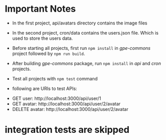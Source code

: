 # Important Notes # 
- In the first project, api/avatars directory contains the image files
- In the second project, cron/data contains the users.json file. Which is used to store the users data.
- Before starting all projects, first run `npm install` in *gpe-commons* project followed by `npm run build`.
- After building *gpe-commons* package, run `npm install` in *api* and *cron* projects.

- Test all projects with `npm test` command

* following are URIs to test APIs:
- GET user: http://localhost:3000/api/user/1
- GET avatar: http://localhost:3000/api/user/2/avatar
- DELETE avatar: http://localhost:3000/api/user/2/avatar

# integration tests are skipped